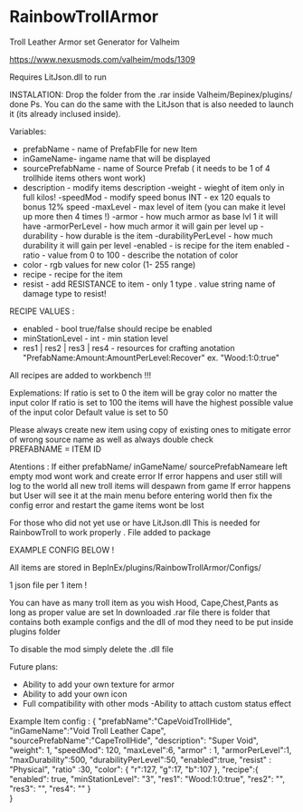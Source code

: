 # RainbowTrollArmor
Troll Leather Armor set Generator for Valheim

https://www.nexusmods.com/valheim/mods/1309

Requires LitJson.dll to run



INSTALATION:
Drop the folder from the .rar inside Valheim/Bepinex/plugins/ 
done
Ps. You can do the same with the LitJson that is also needed to launch it (its already inclused inside).

Variables:
- prefabName - name of PrefabFIle for new Item
- inGameName-  ingame name that will be displayed
- sourcePrefabName - name of Source Prefab ( it needs to be 1 of 4 trollhide items others wont work)
- description - modify items description
-weight - wieght of item only in full kilos!
-speedMod - modify speed bonus INT - ex 120  equals to bonus 12% speed
-maxLevel - max level of item (you can make it level up more then 4 times !)
-armor - how much armor as base lvl 1 it will have
-armorPerLevel - how much armor it will gain per level up
-durability - how durable is the item
-durabilityPerLevel - how much durability it will gain per level
-enabled - is recipe for the item enabled
-ratio - value from 0 to 100 - describe the notation of color
- color - rgb values for new color (1- 255 range)
- recipe  - recipe for the item
- resist - add RESISTANCE to item - only 1 type . value string name of damage type  to resist!

RECIPE VALUES :
- enabled - bool true/false should recipe be enabled
- minStationLevel - int - min station level 
- res1 | res2 | res3 | res4 - resources for crafting anotation "PrefabName:Amount:AmountPerLevel:Recover" ex. "Wood:1:0:true"

All recipes are added to workbench !!!

Explemations:
If ratio is set to 0 the  item will be gray color no matter the input color
If ratio is set to 100 the items will have the highest possible value of the input color
Default value is set to 50 

Please always create new item using copy of existing ones to mitigate error of wrong source name as well as always double check  
PREFABNAME = ITEM ID

Atentions :
If either prefabName/ inGameName/ sourcePrefabNameare left empty mod wont work and create error
If error happens and user still will log to the world all new troll items will despawn from game
If error happens but User will see it at the main menu before entering world then fix the config error and restart the game items wont be lost

For those who did not yet use or have LitJson.dll  This is needed for RainbowTroll to work properly . File added to package


EXAMPLE CONFIG BELOW !

All items are stored in  BepInEx/plugins/RainbowTrollArmor/Configs/
 
1 json file per 1 item !

You can have as many troll item as you wish Hood, Cape,Chest,Pants as long as proper value are set
In downloaded .rar file there is folder that contains both example configs and the dll of mod they need to be put inside plugins folder

To disable the mod simply delete the .dll file 

Future plans:
- Ability to add your own texture for armor
- Ability to add your own icon
- Full compatibility with other mods
-Ability to attach custom status effect


Example Item config :
{
    "prefabName":"CapeVoidTrollHide",
    "inGameName":"Void Troll Leather Cape",
    "sourcePrefabName":"CapeTrollHide",
    "description": "Super Void",
    "weight": 1,
    "speedMod": 120,
    "maxLevel":6,
    "armor" : 1,
    "armorPerLevel":1,
    "maxDurability":500,
    "durabilityPerLevel":50,
    "enabled":true,
    "resist" : "Physical",
    "ratio" :30,
    "color":
    {
    "r":127,
    "g":17,
    "b":107
    },
        "recipe":{
            "enabled": true,
            "minStationLevel": "3",
            "res1": "Wood:1:0:true",
            "res2": "",
            "res3": "",
            "res4": ""
        }  
}
